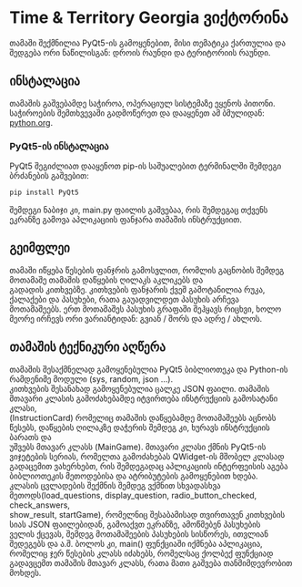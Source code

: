 # Time & Territory Georgia ვიქტორინა

თამაში შექმნილია PyQt5-ის გამოყენებით, მისი თემატიკა ქართულია და შედგება ორი ნაწილისგან: დროის რაუნდი და ტერიტორიის რაუნდი.

## ინსტალაცია

თამაშის გაშვებამდე საჭიროა, ოპერაციულ სისტემაზე ეყენოს პითონი. საჭიროების შემთხვევაში გადმოწერეთ და დააყენეთ ამ ბმულიდან: [python.org](https://www.python.org/).

### PyQt5-ის ინსტალაცია

PyQt5 შეგიძლიათ დააყენოთ pip-ის საშუალებით ტერმინალში შემდეგი ბრძანების გაშვებით:

```bash
pip install PyQt5

```

შემდეგი ნაბიჯი კი, main.py ფაილის გაშვებაა, რის შემდეგაც თქვენს ეკრანზე გამოვა აპლიკაციის ფანჯარა თამაშის ინსტრუქციით.


## გეიმფლეი

თამაში იწყება წესების ფანჯრის გამოსვლით, რომლის გაცნობის შემდეგ მოთამაშე თამაშის დაწყების ღილაკს აკლიკებს და  
გადადის კითხვებზე. კითხვების ფანჯარის ქვეშ გამოტანილია რუკა, ქალაქები და პასუხები, რათა გაუადვილდეთ პასუხის არჩევა  
მოთამაშეებს. ერთ მოთამაშეს პასუხის გრაფაში შეჰყავს რიცხვი, ხოლო მეორე ირჩევს ორი ვარიანტიდან: გვიან / შორს და ადრე / ახლოს.  
  
## თამაშის ტექნიკური აღწერა

თამაშის შესაქმნელად გამოყენებულია PyQt5 ბიბლიოთეკა და Python-ის რამდენიმე მოდული (sys, random, json ...).  
კითხვების შესანახად გამოყენებულია ცალკე JSON ფაილი. თამაშის მთავარი კლასის გამოძახებამდე იტვირთება ინსტრუქციის გამოსატანი კლასი,  
(InstructionCard) რომელიც თამაშის დაწყებამდე მოთამაშეებს აცნობს წესებს, დაწყების ღილაკზე დაჭერის შემდეგ კი, ხურავს ინსტრუქციის ბარათს და  
უშვებს მთავარ კლასს (MainGame). მთავარი კლასი ქმნის PyQt5-ის ვიჯეტების სერიას, რომელთა გამოძახებას QWidget-ის მშობელ კლასად  
გადაცემით ვახერხებთ, რის შემდეგადაც აპლიკაციის ინტერფეისის აგება ბიბლიოთეკის მეთოდებისა და ატრიბუტების გამოყენებით ხდება.  
კლასის ცვლადების შექმნის შემდეგ ვქმნით სხვადასხვა მეთოდს(load_questions, display_question, radio_button_checked, check_answers,  
show_result, startGame), რომელნიც შესაბამისად თვირთავენ კითხვების სიას JSON ფაილებიდან, გამოაქვთ ეკრანზე, ამოწმებენ პასუხების  
ველის ქცევას, შემდეგ მოთამაშეების პასუხების სისწორეს, ითვლიან შედეგებს და ა.შ. ბოლოს კი, main() ფუნქციაში იქმნება აპლიკაცია,  
რომელიც ჯერ წესების კლასს იძახებს, რომელსაც ქოლბექ ფუნქციად გადავცემთ თამაშის მთავარ კლასს, რათა მათი გაშვება თანმიმდევრობით მოხდეს.